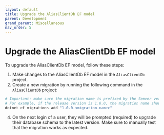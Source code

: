 ```yaml
---
layout: default
title: Upgrade the AliasClientDb EF model
parent: Development
grand_parent: Miscellaneous
nav_order: 5
---
```


# Upgrade the AliasClientDb EF model

To upgrade the AliasClientDb EF model, follow these steps:

1. Make changes to the AliasClientDb EF model in the `AliasClientDb` project.
2. Create a new migration by running the following command in the `AliasClientDb` project:

```bash
# Important: make sure the migration name is prefixed by the Semver version number of the release.
# For example, if the release version is 1.0.0, the migration name should be `1.0.0-<migration-name>`.
dotnet ef migrations add "1.0.0-<migration-name>"
```
4. On the next login of a user, they will be prompted (required) to upgrade their database schema to the latest version.
Make sure to manually test that the migration works as expected.
